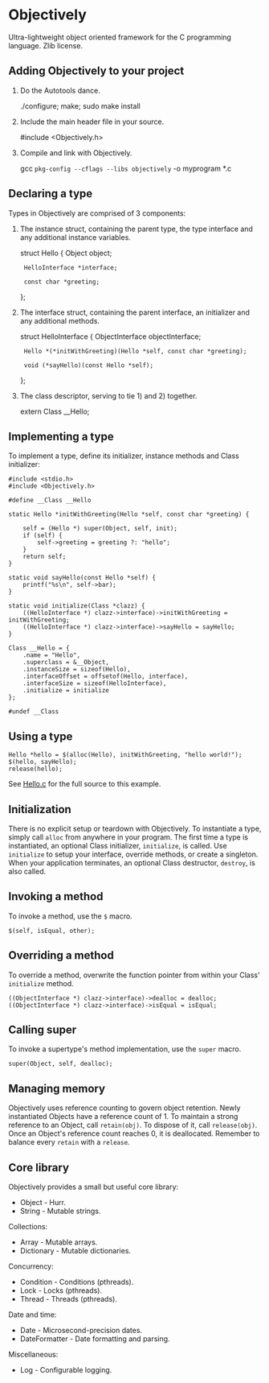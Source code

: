 Objectively
===
Ultra-lightweight object oriented framework for the C programming language. Zlib license.

Adding Objectively to your project
---

1) Do the Autotools dance.

    ./configure; make; sudo make install

2) Include the main header file in your source.

    #include <Objectively.h>

3) Compile and link with Objectively.

    gcc `pkg-config --cflags --libs objectively` -o myprogram *.c

Declaring a type
---

Types in Objectively are comprised of 3 components:

1) The instance struct, containing the parent type, the type interface and any additional instance variables.

    struct Hello {
        Object object;
        
        HelloInterface *interface;
        
        const char *greeting;
    };
    
2) The interface struct, containing the parent interface, an initializer and any additional methods.

    struct HelloInterface {
        ObjectInterface objectInterface;
        
        Hello *(*initWithGreeting)(Hello *self, const char *greeting);
        
        void (*sayHello)(const Hello *self);
    };

3) The class descriptor, serving to tie 1) and 2) together.

    extern Class __Hello;

Implementing a type
---

To implement a type, define its initializer, instance methods and Class initializer:

    #include <stdio.h>
    #include <Objectively.h>
    
    #define __Class __Hello
            
    static Hello *initWithGreeting(Hello *self, const char *greeting) {
        
        self = (Hello *) super(Object, self, init);
        if (self) {
            self->greeting = greeting ?: "hello";
        }
        return self;
    }
        
    static void sayHello(const Hello *self) {
        printf("%s\n", self->bar);
    }
    
    static void initialize(Class *clazz) {
        ((HelloInterface *) clazz->interface)->initWithGreeting = initWithGreeting;
        ((HelloInterface *) clazz->interface)->sayHello = sayHello;
    }

    Class __Hello = {
        .name = "Hello",
        .superclass = &__Object,
        .instanceSize = sizeof(Hello),
        .interfaceOffset = offsetof(Hello, interface),
        .interfaceSize = sizeof(HelloInterface),
        .initialize = initialize
    };
    
    #undef __Class
    
Using a type
---

    Hello *hello = $(alloc(Hello), initWithGreeting, "hello world!");
    $(hello, sayHello);
    release(hello);


See [Hello.c](Tests/Objectively/Hello.c) for the full source to this example.

Initialization
---
There is no explicit setup or teardown with Objectively. To instantiate a type, simply call `alloc` from anywhere in your program. The first time a type is instantiated, an optional Class initializer, `initialize`, is called. Use `initialize` to setup your interface, override methods, or create a singleton. When your application terminates, an optional Class destructor, `destroy`, is also called.

Invoking a method
---
To invoke a method, use the `$` macro.

    $(self, isEqual, other);

Overriding a method
---
To override a method, overwrite the function pointer from within your Class' `initialize` method.

    ((ObjectInterface *) clazz->interface)->dealloc = dealloc;
    ((ObjectInterface *) clazz->interface)->isEqual = isEqual;

Calling super
---
To invoke a supertype's method implementation, use the `super` macro.

    super(Object, self, dealloc);
    
Managing memory
---
Objectively uses reference counting to govern object retention. Newly instantiated Objects have a reference count of 1. To maintain a strong reference to an Object, call `retain(obj)`. To dispose of it, call `release(obj)`. Once an Object's reference count reaches 0, it is deallocated. Remember to balance every `retain` with a `release`.

Core library
---
Objectively provides a small but useful core library:

 * Object - Hurr.
 * String - Mutable strings.

Collections:

 * Array - Mutable arrays.
 * Dictionary - Mutable dictionaries.

Concurrency:

 * Condition - Conditions (pthreads).
 * Lock - Locks (pthreads).
 * Thread - Threads (pthreads).

Date and time:

 * Date - Microsecond-precision dates.
 * DateFormatter - Date formatting and parsing.

Miscellaneous:
 * Log - Configurable logging.
